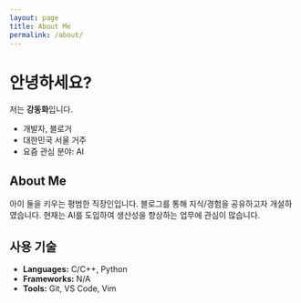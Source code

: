 ```yaml
---
layout: page
title: About Me
permalink: /about/
---
```


# 안녕하세요?
저는 **강동화**입니다.

- 개발자, 블로거
- 대한민국 서울 거주
- 요즘 관심 분야: AI

## About Me
아이 둘을 키우는 평범한 직장인입니다.
블로그를 통해 지식/경험을 공유하고자 개설하였습니다.
현재는 AI를 도입하여 생산성을 향상하는 업무에 관심이 많습니다.

## 사용 기술
- **Languages:** C/C++, Python
- **Frameworks:** N/A
- **Tools:** Git, VS Code, Vim
